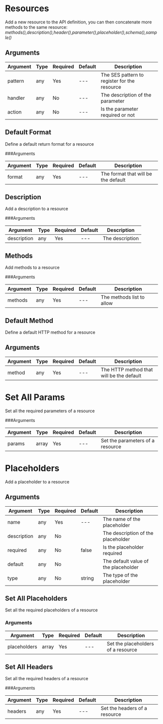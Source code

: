 # Resources

Add a new resource to the API definition, you can then concatenate more methods to the same resource: *methods(),description(),header(),parameter(),placeholder(),schema(),sample()*

## Arguments

| Argument | Type | Required | Default | Description |
| --- | --- | --- | --- | --- |
| pattern | any | Yes | --- | The SES pattern to register for the resource |
| handler | any | No | --- | The description of the parameter |
| action | any | No | --- | Is the parameter required or not |


## Default Format

Define a default return format for a resource

###Arguments

| Argument | Type | Required | Default | Description |
| --- | --- | --- | --- | --- |
| format | any | Yes | --- | The format that will be the default |

## Description

Add a description to a resource

###Arguments

| Argument | Type | Required | Default | Description |
| --- | --- | --- | --- | --- |
| description | any | Yes | --- | The description |

## Methods

Add methods to a resource

###Arguments

| Argument | Type | Required | Default | Description |
| --- | --- | --- | --- | --- |
| methods | any | Yes | --- | The methods list to allow |

## Default Method

Define a default HTTP method for a resource

## Arguments

| Argument | Type | Required | Default | Description |
| --- | --- | --- | --- | --- |
| method | any | Yes | --- | The HTTP method that will be the default |

# Set All Params

Set all the required parameters of a resource

###Arguments

| Argument | Type | Required | Default | Description |
| --- | --- | --- | --- | --- |
| params | array | Yes | --- | Set the parameters of a resource |

# Placeholders
Add a placeholder to a resource

## Arguments

| Argument | Type | Required | Default | Description |
| --- | --- | --- | --- | --- |
| name | any | Yes | --- | The name of the placeholder |
| description | any | No |  | The description of the placeholder |
| required | any | No | false | Is the placeholder required |
| default | any | No |  | The default value of the placeholder |
| type | any | No | string | The type of the placeholder |

## Set All Placeholders
Set all the required placeholders of a resource

### Arguments

| Argument | Type | Required | Default | Description |
| --- | --- | --- | --- | --- |
| placeholders | array | Yes | --- | Set the placeholders of a resource |


## Set All Headers

Set all the required headers of a resource

###Arguments

| Argument | Type | Required | Default | Description |
| --- | --- | --- | --- | --- |
| headers | any | Yes | --- | Set the headers of a resource |


